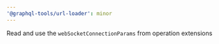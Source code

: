 ```yaml
---
'@graphql-tools/url-loader': minor
---
```


Read and use the `webSocketConnectionParams` from operation extensions
